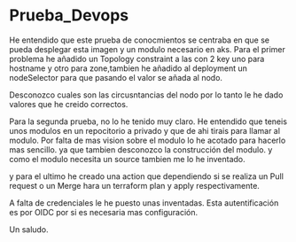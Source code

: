 # Prueba_Devops

He entendido que este prueba de conocmientos se centraba en que se pueda desplegar esta imagen y un modulo necesario en aks.
Para el primer problema he añadido un Topology constraint a las con 2 key uno para hostname y otro para zone,tambien he añadido al deployment un nodeSelector para que pasando el valor se añada al nodo.

Desconozco cuales son las circusntancias del nodo por lo tanto le he dado valores que he creido correctos.

Para la segunda prueba, no lo he tenido muy claro. He entendido que teneis unos modulos en un repocitorio a privado y que de ahi tirais para llamar al modulo.
Por falta de mas vision sobre el modulo lo he acotado para hacerlo mas sencillo. ya que tambien desconozco la construcción del modulo.
y como el modulo necesita un source tambien me lo he inventado.

y para el ultimo he creado una action que dependiendo si se realiza un Pull request o un Merge hara un terraform plan y apply respectivamente.

A falta de credenciales le he puesto unas inventadas. Esta autentificación es por OIDC por si es necesaria mas configuración.

Un saludo.